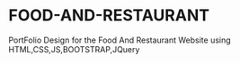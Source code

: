 # FOOD-AND-RESTAURANT
PortFolio Design for the Food And Restaurant Website using HTML,CSS,JS,BOOTSTRAP,JQuery
